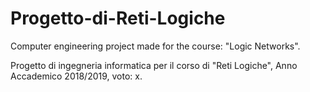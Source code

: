 # Progetto-di-Reti-Logiche
Computer engineering project made for the course: "Logic Networks".

Progetto di ingegneria informatica per il corso di "Reti Logiche", Anno Accademico 2018/2019, voto: x.
